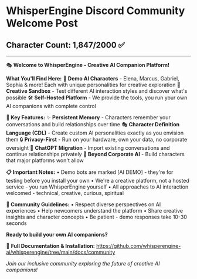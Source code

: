 # WhisperEngine Discord Community Welcome Post

## Character Count: 1,847/2000 ✅

---

🎭 **Welcome to WhisperEngine - Creative AI Companion Platform!**

**What You'll Find Here:**
🧬 **Demo AI Characters** - Elena, Marcus, Gabriel, Sophia & more! Each with unique personalities for creative exploration
🎨 **Creative Sandbox** - Test different AI interaction styles and discover what's possible
🛠️ **Self-Hosted Platform** - We provide the tools, you run your own AI companions with complete control

**🌟 Key Features:**
✨ **Persistent Memory** - Characters remember your conversations and build relationships over time
🎭 **Character Definition Language (CDL)** - Create custom AI personalities exactly as you envision them
🔒 **Privacy-First** - Run on your hardware, own your data, no corporate oversight
🔄 **ChatGPT Migration** - Import existing conversations and continue relationships privately
🚀 **Beyond Corporate AI** - Build characters that major platforms won't allow

**📋 Important Notes:**
• Demo bots are marked [AI DEMO] - they're for testing before you install your own
• We're a creative platform, not a hosted service - you run WhisperEngine yourself
• All approaches to AI interaction welcomed - technical, creative, curious, spiritual

**🤝 Community Guidelines:**
• Respect diverse perspectives on AI experiences
• Help newcomers understand the platform
• Share creative insights and character concepts
• Be patient - demo responses take 10-30 seconds

**Ready to build your own AI companions?**

📖 **Full Documentation & Installation:**
https://github.com/whisperengine-ai/whisperengine/tree/main/docs/community

*Join our inclusive community exploring the future of creative AI companions!*
